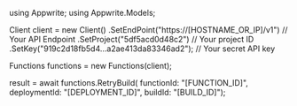 using Appwrite;
using Appwrite.Models;

Client client = new Client()
    .SetEndPoint("https://[HOSTNAME_OR_IP]/v1") // Your API Endpoint
    .SetProject("5df5acd0d48c2") // Your project ID
    .SetKey("919c2d18fb5d4...a2ae413da83346ad2"); // Your secret API key

Functions functions = new Functions(client);

 result = await functions.RetryBuild(
    functionId: "[FUNCTION_ID]",
    deploymentId: "[DEPLOYMENT_ID]",
    buildId: "[BUILD_ID]");
